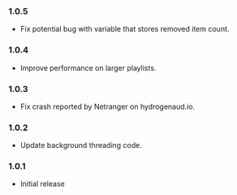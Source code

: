 ### 1.0.5
- Fix potential bug with variable that stores removed item count.

### 1.0.4
- Improve performance on larger playlists.

### 1.0.3
- Fix crash reported by Netranger on hydrogenaud.io.

### 1.0.2
- Update background threading code.

### 1.0.1
- Initial release

